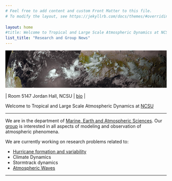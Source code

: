 ```yaml
---
# Feel free to add content and custom Front Matter to this file.
# To modify the layout, see https://jekyllrb.com/docs/themes/#overriding-theme-defaults

layout: home
#title: Welcome to Tropical and Large Scale Atmospheric Dynamics at NCSU
list_title: "Research and Group News"
---
```


<img src="/images/header.png">


| Room 5147 Jordan Hall, NCSU |  [bio](images/aiyyer-cv.pdf) |

Welcome to Tropical and Large Scale Atmospheric Dynamics at [NCSU](https://www.ncsu.edu/)

----------------
We are in the department of [Marine, Earth and Atmospheric Sciences](https://meas.sciences.ncsu.edu).
Our [group](Group/index.html) is interested in all aspects of modeling and observation of
atmospheric phenomena.

We are currently working on research problems related to:
- [Hurricane formation and variability](Research/index.html#kelvin-waves)
- Climate Dynamics
- Stormtrack dynamics
- [Atmospheric Waves](Research/index.html#easterly-waves)

***
